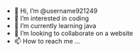 - 👋 Hi, I’m @username921249
- 👀 I’m interested in coding
- 🌱 I’m currently learning java
- 💞️ I’m looking to collaborate on a website
- 📫 How to reach me ...

<!---
username921249/username921249 is a ✨ special ✨ repository because its `README.md` (this file) appears on your GitHub profile.
You can click the Preview link to take a look at your changes.
--->
